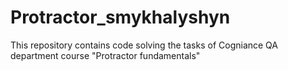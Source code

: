 # Protractor_smykhalyshyn
This repository contains code solving the tasks of Cogniance QA department course "Protractor fundamentals"
